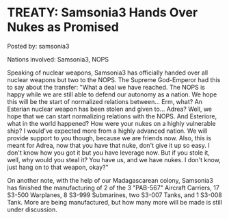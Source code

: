 # TREATY: Samsonia3 Hands Over Nukes as Promised

Posted by: samsonia3

Nations involved: Samsonia3, NOPS 

Speaking of nuclear weapons, Samsonia3 has officially handed over all nuclear weapons but two to the NOPS. The Supreme God-Emperor had this to say about the transfer: "What a deal we have reached. The NOPS is happy while we are still able to defend our autonomy as a nation. We hope this will be the start of normalized relations between... Erm, what? An Esterian nuclear weapon has been stolen and given to... Adrea? Well, we hope that we can start normalizing relations with the NOPS. And Esteriore, what in the world happened? How were your nukes on a highly vulnerable ship? I would've expected more from a highly advanced nation. We will provide support to you though, because we are friends now. Also, this is meant for Adrea, now that you have that nuke, don't give it up so easy. I don't know how you got it but you have leverage now. But if you stole it, well, why would you steal it? You have us, and we have nukes. I don't know, just hang on to that weapon, okay?"

On another note, with the help of our Madagascarean colony, Samsonia3 has finished the manufacturing of 2 of the 3 "PAB-567" Aircraft Carriers, 17 S3-500 Warplanes, 8 S3-999 Submarines, two S3-007 Tanks, and 1 S3-008 Tank. More are being manufactured, but how many more will be made is still under discussion.